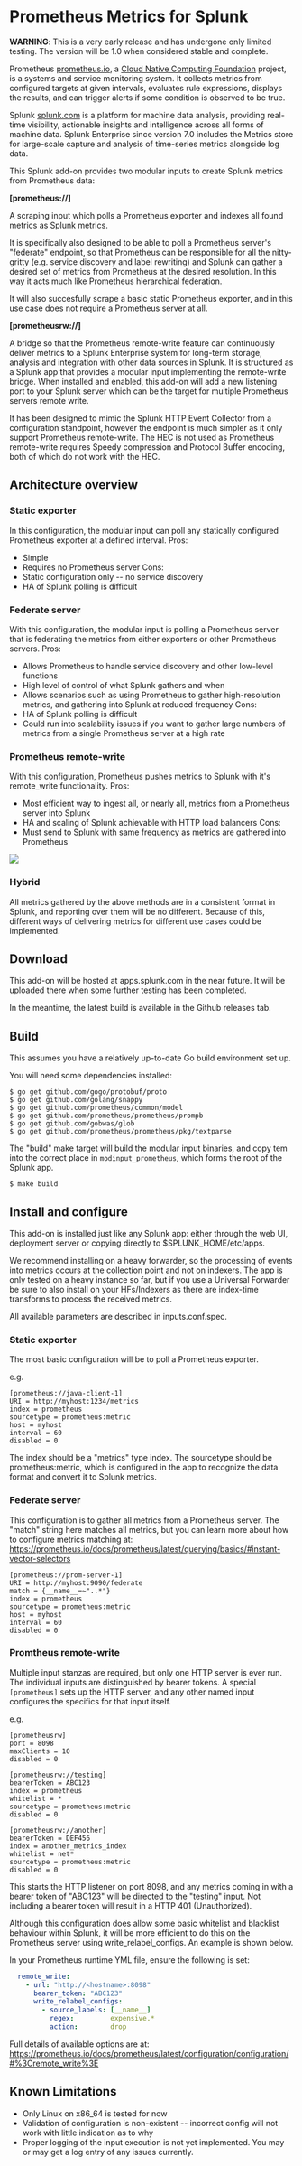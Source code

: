 # Prometheus Metrics for Splunk

**WARNING**: This is a very early release and has undergone only limited testing. The version will be 1.0 when considered stable and complete.

Prometheus [prometheus.io](https://prometheus.io), a [Cloud Native Computing Foundation](https://cncf.io/) project, is a systems and service monitoring system. It collects metrics from configured targets at given intervals, evaluates rule expressions, displays the results, and can trigger alerts if some condition is observed to be true.

Splunk [splunk.com](https://www.splunk.com) is a platform for machine data analysis, providing real-time visibility, actionable insights and intelligence across all forms of machine data. Splunk Enterprise since version 7.0 includes the Metrics store for large-scale capture and analysis of time-series metrics alongside log data.

This Splunk add-on provides two modular inputs to create Splunk metrics from Prometheus data:

**[prometheus://]**

A scraping input which polls a Prometheus exporter and indexes all found metrics as Splunk metrics.

It is specifically also designed to be able to poll a Prometheus server's "federate" endpoint, so that Prometheus can be responsible for all the nitty-gritty (e.g. service discovery and label rewriting) and Splunk can gather a desired set of metrics from Prometheus at the desired resolution. In this way it acts much like Prometheus hierarchical federation.

It will also succesfully scrape a basic static Prometheus exporter, and in this use case does not require a Prometheus server at all.

**[prometheusrw://]**

A bridge so that the Prometheus remote-write feature can continuously deliver metrics to a Splunk Enterprise system for long-term storage, analysis and integration with other data sources in Splunk. It is structured as a Splunk app that provides a modular input implementing the remote-write bridge. When installed and enabled, this add-on will add a new listening port to your Splunk server which can be the target for multiple Prometheus servers remote write.

It has been designed to mimic the Splunk HTTP Event Collector from a configuration standpoint, however the endpoint is much simpler as it only support Prometheus remote-write. The HEC is not used as Prometheus remote-write requires Speedy compression and Protocol Buffer encoding, both of which do not work with the HEC.

## Architecture overview

### Static exporter
In this configuration, the modular input can poll any statically configured Prometheus exporter at a defined interval.
Pros:
 - Simple
 - Requires no Prometheus server
Cons:
 - Static configuration only -- no service discovery
 - HA of Splunk polling is difficult

<png>

### Federate server
With this configuration, the modular input is polling a Prometheus server that is federating the metrics from either exporters or other Prometheus servers.
Pros:
 - Allows Prometheus to handle service discovery and other low-level functions
 - High level of control of what Splunk gathers and when
 - Allows scenarios such as using Prometheus to gather high-resolution metrics, and gathering into Splunk at reduced frequency
Cons:
 - HA of Splunk polling is difficult
 - Could run into scalability issues if you want to gather large numbers of metrics from a single Prometheus server at a high rate

<png>

### Prometheus remote-write
With this configuration, Prometheus pushes metrics to Splunk with it's remote_write functionality.
Pros:
 - Most efficient way to ingest all, or nearly all, metrics from a Prometheus server into Splunk
 - HA and scaling of Splunk achievable with HTTP load balancers
Cons:
 - Must send to Splunk with same frequency as metrics are gathered into Prometheus

![](https://raw.githubusercontent.com/ltmon/splunk_modinput_prometheus/master/overview.png)

### Hybrid
All metrics gathered by the above methods are in a consistent format in Splunk, and reporting over them will be no different. Because of this, different ways of delivering metrics for different use cases could be implemented.

<png>

## Download

This add-on will be hosted at apps.splunk.com in the near future. It will be uploaded there when some further testing has been completed.

In the meantime, the latest build is available in the Github releases tab.

## Build

This assumes you have a relatively up-to-date Go build environment set up.

You will need some dependencies installed:

```
$ go get github.com/gogo/protobuf/proto
$ go get github.com/golang/snappy
$ go get github.com/prometheus/common/model
$ go get github.com/prometheus/prometheus/prompb
$ go get github.com/gobwas/glob
$ go get github.com/prometheus/prometheus/pkg/textparse
```

The "build" make target will build the modular input binaries, and copy tem into the correct place in `modinput_prometheus`, which forms the root of the Splunk app.

```
$ make build
```

## Install and configure

This add-on is installed just like any Splunk app: either through the web UI, deployment server or copying directly to $SPLUNK_HOME/etc/apps.

We recommend installing on a heavy forwarder, so the processing of events into metrics occurs at the collection point and not on indexers. The app is only tested on a heavy instance so far, but if you use a Universal Forwarder be sure to also install on your HFs/Indexers as there are index-time transforms to process the received metrics.

All available parameters are described in inputs.conf.spec.

### Static exporter

The most basic configuration will be to poll a Prometheus exporter.

e.g.

```
[prometheus://java-client-1]
URI = http://myhost:1234/metrics
index = prometheus
sourcetype = prometheus:metric
host = myhost
interval = 60
disabled = 0
```

The index should be a "metrics" type index. The sourcetype should be prometheus:metric, which is configured in the app to recognize the data format and convert it to Splunk metrics.

### Federate server

This configuration is to gather all metrics from a Prometheus server. The "match" string here matches all metrics, but you can learn more about how to configure metrics matching at: https://prometheus.io/docs/prometheus/latest/querying/basics/#instant-vector-selectors

```
[prometheus://prom-server-1]
URI = http://myhost:9090/federate
match = {__name__=~"..*"}
index = prometheus
sourcetype = prometheus:metric
host = myhost
interval = 60
disabled = 0
```

### Promtheus remote-write

Multiple input stanzas are required, but only one HTTP server is ever run. The individual inputs are distinguished by bearer tokens. A special `[prometheus]` sets up the HTTP server, and any other named input configures the specifics for that input itself.

e.g.

```
[prometheusrw]
port = 8098
maxClients = 10
disabled = 0

[prometheusrw://testing]
bearerToken = ABC123
index = prometheus
whitelist = *
sourcetype = prometheus:metric
disabled = 0

[prometheusrw://another]
bearerToken = DEF456
index = another_metrics_index
whitelist = net*
sourcetype = prometheus:metric
disabled = 0
```

This starts the HTTP listener on port 8098, and any metrics coming in with a bearer token of "ABC123" will be directed to the "testing" input. Not including a bearer token will result in a HTTP 401 (Unauthorized).

Although this configuration does allow some basic whitelist and blacklist behaviour within Splunk, it will be more efficient to do this on the Prometheus server using write_relabel_configs. An example is shown below.

In your Prometheus runtime YML file, ensure the following is set:

```yaml
  remote_write:
    - url: "http://<hostname>:8098"
      bearer_token: "ABC123"
      write_relabel_configs:
        - source_labels: [__name__]
          regex:         expensive.*
          action:        drop
```

Full details of available options are at: https://prometheus.io/docs/prometheus/latest/configuration/configuration/#%3Cremote_write%3E

## Known Limitations

 - Only Linux on x86_64 is tested for now
 - Validation of configuration is non-existent -- incorrect config will not work with little indication as to why
 - Proper logging of the input execution is not yet implemented. You may or may get a log entry of any issues currently.
